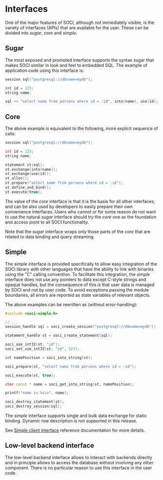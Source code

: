 # Interfaces

One of the major features of SOCI, although not immediately visible, is the variety of interfaces (APIs) that are available for the user. These can be divided into *sugar*, *core* and *simple*.

## Sugar

The most exposed and promoted interface supports the syntax sugar that makes SOCI similar in look and feel to embedded SQL.
The example of application code using this interface is:

```cpp
session sql("postgresql://dbname=mydb");

int id = 123;
string name;

sql << "select name from persons where id = :id", into(name), use(id);
```

## Core

The above example is equivalent to the following, more explicit sequence of calls:

```cpp
session sql("postgresql://dbname=mydb");

int id = 123;
string name;

statement st(sql);
st.exchange(into(name));
st.exchange(use(id));
st.alloc();
st.prepare("select name from persons where id = :id");
st.define_and_bind();
st.execute(true);
```

The value of the *core* interface is that it is the basis for all other interfaces, and can be also used by developers to easily prepare their own convenience interfaces.
Users who cannot or for some reason do not want to use the natural *sugar* interface should try the *core* one as the foundation and access point to all SOCI functionality.

Note that the *sugar* interface wraps only those parts of the *core* that are related to data binding and query streaming.

## Simple

The *simple* interface is provided specifically to allow easy integration of the SOCI library with other languages that have the ability to link with binaries using the "C" calling convention.
To facilitate this integration, the *simple* interface does not use any pointers to data except C-style strings and opaque handles, but the consequence of this is that user data is managed by SOCI and not by user code.
To avoid exceptions passing the module boundaries, all errors are reported as state variables of relevant objects.

The above examples can be rewritten as (without error-handling):

```cpp
#include <soci-simple.h>

// ...
session_handle sql = soci_create_session("postgresql://dbname=mydb");

statement_handle st = soci_create_statement(sql);

soci_use_int32(st, "id");
soci_set_use_int32(st, "id", 123);

int namePosition = soci_into_string(st);

soci_prepare(st, "select name from persons where id = :id");

soci_execute(st, true);

char const * name = soci_get_into_string(st, namePosition);

printf("name is %s\n", name);

soci_destroy_statement(st);
soci_destroy_session(sql);
```

The *simple* interface supports single and bulk data exchange for static binding.
Dynamic row description is not supported in this release.

See [Simple client interface](api/client.md#simple-client-interface) reference documentation for more details.

## Low-level backend interface

The low-level backend interface allows to interact with backends directly and in principle allows to access the database without involving any other component.
There is no particular reason to use this interface in the user code.
